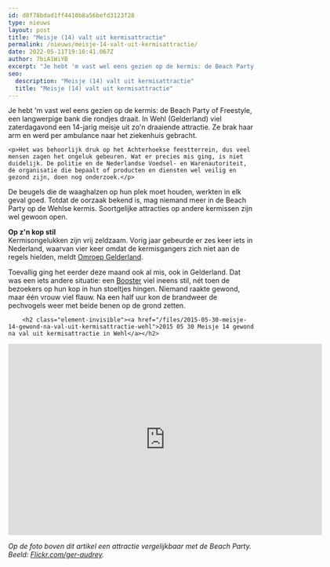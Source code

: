 ```yaml
---
id: d8f78bdad1ff4410b8a56befd3123f28
type: nieuws
layout: post
title: "Meisje (14) valt uit kermisattractie"
permalink: /nieuws/meisje-14-valt-uit-kermisattractie/
date: 2022-05-11T19:16:41.067Z
author: 7biA1WiYB
excerpt: "Je hebt 'm vast wel eens gezien op de kermis: de Beach Party of Freestyle, een langwerpige bank die rondjes draait. In Wehl (Gelderland) viel zaterdagavond een 14-jarig meisje uit zo'n draaiende attractie. Ze brak haar arm en werd per ambulance naar het ziekenhuis gebracht.  "
seo:
  description: "Meisje (14) valt uit kermisattractie"
  title: "Meisje (14) valt uit kermisattractie"
---
```

Je hebt 'm vast wel eens gezien op de kermis: de Beach Party of Freestyle, een langwerpige bank die rondjes draait. In Wehl (Gelderland) viel zaterdagavond een 14-jarig meisje uit zo'n draaiende attractie. Ze brak haar arm en werd per ambulance naar het ziekenhuis gebracht.  

    <p>Het was behoorlijk druk op het Achterhoekse feestterrein, dus veel mensen zagen het ongeluk gebeuren. Wat er precies mis ging, is niet duidelijk. De politie en de Nederlandse Voedsel- en Warenautoriteit, de organisatie die bepaalt of producten en diensten wel veilig en gezond zijn, doen nog onderzoek.</p>
<p>De beugels die de waaghalzen op hun plek moet houden, werkten in elk geval goed. Totdat de oorzaak bekend is, mag niemand meer in de Beach Party op de Wehlse kermis. Soortgelijke attracties op andere kermissen zijn wel gewoon open.</p>
<p><strong>Op z'n kop stil</strong><br>Kermisongelukken zijn vrij zeldzaam. Vorig jaar gebeurde er zes keer iets in Nederland, waarvan vier keer omdat de kermisgangers zich niet aan de regels hielden, meldt <a href="http://www.omroepgelderland.nl/web/nieuws-1/2093674/meisje-14-breekt-arm-na-val-uit-kermisattractie-in-wehl.htm#.VWsDRaaGS3A">Omroep Gelderland</a>.</p>
<p>Toevallig ging het eerder deze maand ook al mis, ook in Gelderland. Dat was een iets andere situatie: een <a href="https://7dagen.netlify.app/nieuws/ondersteboven">Booster</a> viel ineens stil, nét toen de bezoekers op hun kop in hun stoeltjes hingen. Niemand raakte gewond, maar één vrouw viel flauw. Na een half uur kon de brandweer de pechvogels weer met beide benen op de grond zetten.</p>
<p><div class="media media-element-container media-default"><div id="file-3798" class="file file-video file-video-youtube">

        <h2 class="element-invisible"><a href="/files/2015-05-30-meisje-14-gewond-na-val-uit-kermisattractie-wehl">2015 05 30 Meisje 14 gewond na val uit kermisattractie in Wehl</a></h2>
    
  
  <div class="content">
    <div class="media-youtube-video media-element file-default media-youtube-1">
  <iframe class="media-youtube-player" width="640" height="390" title="2015 05 30 Meisje 14 gewond na val uit kermisattractie in Wehl" src="https://www.youtube.com/embed/cWIynbaEZHE?wmode=opaque&controls=" name="2015 05 30 Meisje 14 gewond na val uit kermisattractie in Wehl" frameborder="0" allowfullscreen="">Video van 2015 05 30 Meisje 14 gewond na val uit kermisattractie in Wehl</iframe>
</div>
  </div>

  
</div>
</div>
<p><em>Op de foto boven dit artikel een attractie vergelijkbaar met de Beach Party. Beeld: <a href="https://www.flickr.com/photos/ger-audrey">Flickr.com/ger-audrey</a>.</em></p>  
